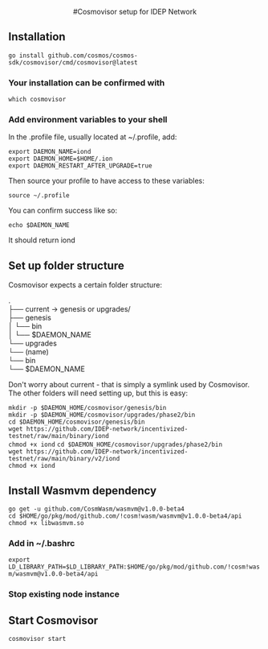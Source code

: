 <p align="center">
#Cosmovisor setup for IDEP Network
</p>

## Installation

`go install github.com/cosmos/cosmos-sdk/cosmovisor/cmd/cosmovisor@latest`


### Your installation can be confirmed with

`which cosmovisor`

### Add environment variables to your shell
In the .profile file, usually located at ~/.profile, add:


`export DAEMON_NAME=iond`<br />
`export DAEMON_HOME=$HOME/.ion`<br />
`export DAEMON_RESTART_AFTER_UPGRADE=true`<br />

Then source your profile to have access to these variables:

`source ~/.profile`

You can confirm success like so:

`echo $DAEMON_NAME`

It should return iond

## Set up folder structure
Cosmovisor expects a certain folder structure:

.  
├── current -> genesis or upgrades/<name>  
├── genesis  
│   └── bin  
│       └── $DAEMON_NAME  
└── upgrades  
└── (name)  
└── bin  
└── $DAEMON_NAME  

Don't worry about current - that is simply a symlink used by Cosmovisor.
The other folders will need setting up, but this is easy:

`mkdir -p $DAEMON_HOME/cosmovisor/genesis/bin`<br />
`mkdir -p $DAEMON_HOME/cosmovisor/upgrades/phase2/bin`<br />
`cd $DAEMON_HOME/cosmovisor/genesis/bin`<br />
`wget https://github.com/IDEP-network/incentivized-testnet/raw/main/binary/iond`<br />
`chmod +x iond`
`cd $DAEMON_HOME/cosmovisor/upgrades/phase2/bin`<br />
`wget https://github.com/IDEP-network/incentivized-testnet/raw/main/binary/v2/iond`<br />
`chmod +x iond`

## Install Wasmvm dependency

`go get -u github.com/CosmWasm/wasmvm@v1.0.0-beta4`<br />
`cd $HOME/go/pkg/mod/github.com/!cosm!wasm/wasmvm@v1.0.0-beta4/api`<br />
`chmod +x libwasmvm.so`<br />

### Add in ~/.bashrc
`export LD_LIBRARY_PATH=$LD_LIBRARY_PATH:$HOME/go/pkg/mod/github.com/!cosm!wasm/wasmvm@v1.0.0-beta4/api`

### Stop existing node instance

## Start Cosmovisor
`cosmovisor start`



